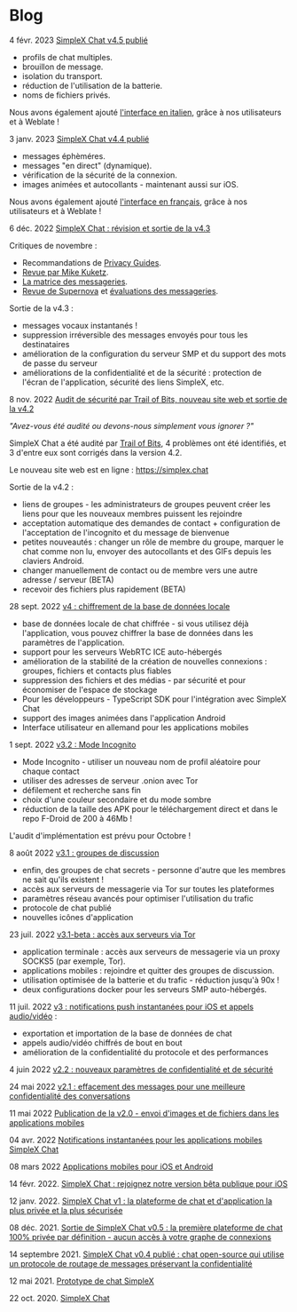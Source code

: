 # Blog

4 févr. 2023 [SimpleX Chat v4.5 publié](./20230103-simplex-chat-v4.4-disappearing-messages.md)

- profils de chat multiples.
- brouillon de message.
- isolation du transport.
- réduction de l'utilisation de la batterie.
- noms de fichiers privés.

Nous avons également ajouté [l'interface en italien](#french-language-interface), grâce à nos utilisateurs et à Weblate !

3 janv. 2023 [SimpleX Chat v4.4 publié](./20230103-simplex-chat-v4.4-disappearing-messages.md)

- messages éphèméres.
- messages "en direct" (dynamique).
- vérification de la sécurité de la connexion.
- images animées et autocollants - maintenant aussi sur iOS.

Nous avons également ajouté [l'interface en français](#french-language-interface), grâce à nos utilisateurs et à Weblate !

6 déc. 2022 [SimpleX Chat : révision et sortie de la v4.3](./20221206-simplex-chat-v4.3-voice-messages.md)

Critiques de novembre :

- Recommandations de [Privacy Guides](https://www.privacyguides.org/real-time-communication/#simplex-chat).
- [Revue par Mike Kuketz](https://www.kuketz-blog.de/simplex-eindruecke-vom-messenger-ohne-identifier/).
- [La matrice des messageries](https://www.messenger-matrix.de).
- [Revue de Supernova](https://supernova.tilde.team/detailed_reviews.html#simplex) et [évaluations des messageries](https://supernova.tilde.team/messengers.html).

Sortie de la v4.3 :

- messages vocaux instantanés !
- suppression irréversible des messages envoyés pour tous les destinataires
- amélioration de la configuration du serveur SMP et du support des mots de passe du serveur
- améliorations de la confidentialité et de la sécurité : protection de l'écran de l'application, sécurité des liens SimpleX, etc.

8 nov. 2022 [Audit de sécurité par Trail of Bits, nouveau site web et sortie de la v4.2](./20221108-simplex-chat-v4.2-security-audit-new-website.md)

_"Avez-vous été audité ou devons-nous simplement vous ignorer ?"_

SimpleX Chat a été audité par [Trail of Bits](https://www.trailofbits.com/about), 4 problèmes ont été identifiés, et 3 d'entre eux sont corrigés dans la version 4.2.

Le nouveau site web est en ligne : https://simplex.chat

Sortie de la v4.2 :

- liens de groupes - les administrateurs de groupes peuvent créer les liens pour que les nouveaux membres puissent les rejoindre
- acceptation automatique des demandes de contact + configuration de l'acceptation de l'incognito et du message de bienvenue
- petites nouveautés : changer un rôle de membre du groupe, marquer le chat comme non lu, envoyer des autocollants et des GIFs depuis les claviers Android.
- changer manuellement de contact ou de membre vers une autre adresse / serveur (BETA)
- recevoir des fichiers plus rapidement (BETA)

28 sept. 2022 [v4 : chiffrement de la base de données locale](./20220928-simplex-chat-v4-encrypted-database.md)

- base de données locale de chat chiffrée - si vous utilisez déjà l'application, vous pouvez chiffrer la base de données dans les paramètres de l'application.
- support pour les serveurs WebRTC ICE auto-hébergés
- amélioration de la stabilité de la création de nouvelles connexions : groupes, fichiers et contacts plus fiables
- suppression des fichiers et des médias - par sécurité et pour économiser de l'espace de stockage
- Pour les développeurs - TypeScript SDK pour l'intégration avec SimpleX Chat
- support des images animées dans l'application Android
- Interface utilisateur en allemand pour les applications mobiles

1 sept. 2022 [v3.2 : Mode Incognito](./20220901-simplex-chat-v3.2-incognito-mode.md)

- Mode Incognito - utiliser un nouveau nom de profil aléatoire pour chaque contact
- utiliser des adresses de serveur .onion avec Tor
- défilement et recherche sans fin
- choix d'une couleur secondaire et du mode sombre
- réduction de la taille des APK pour le téléchargement direct et dans le repo F-Droid de 200 à 46Mb !

L'audit d'implémentation est prévu pour Octobre !

8 août 2022 [v3.1 : groupes de discussion](./20220808-simplex-chat-v3.1-chat-groups.md)

- enfin, des groupes de chat secrets - personne d'autre que les membres ne sait qu'ils existent !
- accès aux serveurs de messagerie via Tor sur toutes les plateformes
- paramètres réseau avancés pour optimiser l'utilisation du trafic
- protocole de chat publié
- nouvelles icônes d'application

23 juil. 2022 [v3.1-beta : accès aux serveurs via Tor](./20220723-simplex-chat-v3.1-tor-groups-efficiency.md)

- application terminale : accès aux serveurs de messagerie via un proxy SOCKS5 (par exemple, Tor).
- applications mobiles : rejoindre et quitter des groupes de discussion.
- utilisation optimisée de la batterie et du trafic - réduction jusqu'à 90x !
- deux configurations docker pour les serveurs SMP auto-hébergés.

11 juil. 2022 [v3 : notifications push instantanées pour iOS et appels audio/vidéo](./20220711-simplex-chat-v3-released-ios-notifications-audio-video-calls-database-export-import-protocol-improvements.md) :

- exportation et importation de la base de données de chat
- appels audio/vidéo chiffrés de bout en bout
- amélioration de la confidentialité du protocole et des performances

4 juin 2022 [v2.2 : nouveaux paramètres de confidentialité et de sécurité](./20220604-simplex-chat-new-privacy-security-settings.md)

24 mai 2022 [v2.1 : effacement des messages pour une meilleure confidentialité des conversations](./20220524-simplex-chat-better-privacy.md)

11 mai 2022 [Publication de la v2.0 - envoi d'images et de fichiers dans les applications mobiles](./20220511-simplex-chat-v2-images-files.md)

04 avr. 2022 [Notifications instantanées pour les applications mobiles SimpleX Chat](./20220404-simplex-chat-instant-notifications.md)

08 mars 2022 [Applications mobiles pour iOS et Android](./20220308-simplex-chat-mobile-apps.md)

14 févr. 2022. [SimpleX Chat : rejoignez notre version bêta publique pour iOS](./20220214-simplex-chat-ios-public-beta.md)

12 janv. 2022. [SimpleX Chat v1 : la plateforme de chat et d'application la plus privée et la plus sécurisée](./20220112-simplex-chat-v1-released.md)

08 déc. 2021. [Sortie de SimpleX Chat v0.5 : la première plateforme de chat 100% privée par définition - aucun accès à votre graphe de connexions](./20211208-simplex-chat-v0.5-released.md)

14 septembre 2021. [SimpleX Chat v0.4 publié : chat open-source qui utilise un protocole de routage de messages préservant la confidentialité](./20210914-simplex-chat-v0.4-released.md)

12 mai 2021. [Prototype de chat SimpleX](./20210512-simplex-chat-terminal-ui.md)

22 oct. 2020. [SimpleX Chat](./20201022-simplex-chat.md)
